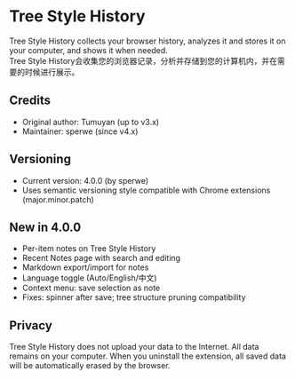 # Tree Style History

Tree Style History collects your browser history, analyzes it and stores it on your computer, and shows it when needed.   
Tree Style History会收集您的浏览器记录，分析并存储到您的计算机内，并在需要的时候进行展示。  

## Credits
- Original author: Tumuyan (up to v3.x)
- Maintainer: sperwe (since v4.x)

## Versioning
- Current version: 4.0.0 (by sperwe)
- Uses semantic versioning style compatible with Chrome extensions (major.minor.patch)

## New in 4.0.0
- Per-item notes on Tree Style History
- Recent Notes page with search and editing
- Markdown export/import for notes
- Language toggle (Auto/English/中文)
- Context menu: save selection as note
- Fixes: spinner after save; tree structure pruning compatibility

## Privacy
Tree Style History does not upload your data to the Internet. All data remains on your computer. When you uninstall the extension, all saved data will be automatically erased by the browser.
